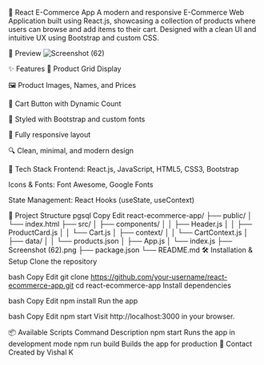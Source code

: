 🛒 React E-Commerce App
A modern and responsive E-Commerce Web Application built using React.js, showcasing a collection of products where users can browse and add items to their cart. Designed with a clean UI and intuitive UX using Bootstrap and custom CSS.

📸 Preview
![Screenshot (62)](https://github.com/user-attachments/assets/8cc39daa-48cc-4dcb-99f0-631f47c51c4e)

✨ Features
🧾 Product Grid Display

🖼️ Product Images, Names, and Prices

🛒 Cart Button with Dynamic Count

🎨 Styled with Bootstrap and custom fonts

📱 Fully responsive layout

🔍 Clean, minimal, and modern design

🚀 Tech Stack
Frontend: React.js, JavaScript, HTML5, CSS3, Bootstrap

Icons & Fonts: Font Awesome, Google Fonts

State Management: React Hooks (useState, useContext)

📂 Project Structure
pgsql
Copy
Edit
react-ecommerce-app/
├── public/
│   └── index.html
├── src/
│   ├── components/
│   │   ├── Header.js
│   │   ├── ProductCard.js
│   │   └── Cart.js
│   ├── context/
│   │   └── CartContext.js
│   ├── data/
│   │   └── products.json
│   ├── App.js
│   └── index.js
├── Screenshot (62).png
├── package.json
└── README.md
🛠️ Installation & Setup
Clone the repository

bash
Copy
Edit
git clone https://github.com/your-username/react-ecommerce-app.git
cd react-ecommerce-app
Install dependencies

bash
Copy
Edit
npm install
Run the app

bash
Copy
Edit
npm start
Visit http://localhost:3000 in your browser.

📦 Available Scripts
Command	Description
npm start	Runs the app in development mode
npm run build	Builds the app for production
📧 Contact
Created by Vishal K
